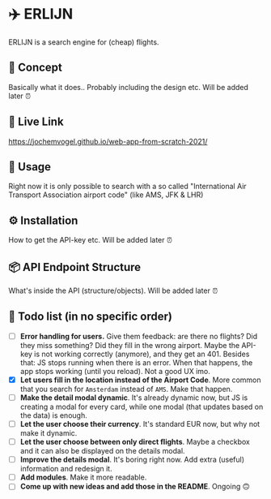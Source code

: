 #  ✈️ ERLIJN
ERLIJN is a search engine for (cheap) flights.

## 🔦 Concept
Basically what it does.. Probably including the design etc. Will be added later ⏰

##  🔗 Live Link
https://jochemvogel.github.io/web-app-from-scratch-2021/

##  🧐 Usage
Right now it is only possible to search with a so called "International Air Transport Association airport code" (like AMS, JFK & LHR)
  
##  ⚙️ Installation
How to get the API-key etc. Will be added later ⏰

## 📦 API Endpoint Structure
What's inside the API (structure/objects). Will be added later ⏰

## 📝 Todo list (in no specific order)

- [ ] **Error handling for users.** Give them feedback: are there no flights? Did they miss something? Did they fill in the wrong airport. Maybe the API-key is not working correctly (anymore), and they get an 401. Besides that: JS stops running when there is an error. When that happens, the app stops working (until you reload). Not a good UX imo.
- [x] **Let users fill in the location instead of the Airport Code**. More common that you search for `Amsterdam` instead of `AMS`. Make that happen.
- [ ] **Make the detail modal dynamic**. It's already dynamic now, but JS is creating a modal for every card, while one modal (that updates based on the data) is enough.
- [ ] **Let the user choose their currency**. It's standard EUR now, but why not make it dynamic.
- [ ] **Let the user choose between only direct flights**. Maybe a checkbox and it can also be displayed on the details modal.
- [ ] **Improve the details modal**. It's boring right now. Add extra (useful) information and redesign it.
- [ ] **Add modules**. Make it more readable.
- [ ] **Come up with new ideas and add those in the README**. Ongoing 🙃 